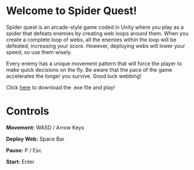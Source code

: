 # Welcome to Spider Quest!

Spider quest is an arcade-style game coded in Unity where you play as a spider that defeats enemies by creating web loops around them. When you create a complete loop of webs, all the enemies within the loop will be defeated, increasing your score. However, deploying webs will lower your speed, so use them wisely.

Every enemy has a unique movement pattern that will force the player to make quick decisions on the fly. Be aware that the pace of the game accelerates the longer you survive. Good luck webbing!

Click [here](https://minhaskamal.github.io/DownGit/#/home?url=https://github.com/leedylanrobert/web-game/blob/master/SpiderQuest.exe) to download the .exe file and play!

# Controls

**Movement:**
WASD / Arrow Keys

**Deploy Web:**
Space Bar

**Pause:**
P / Esc

**Start:**
Enter





